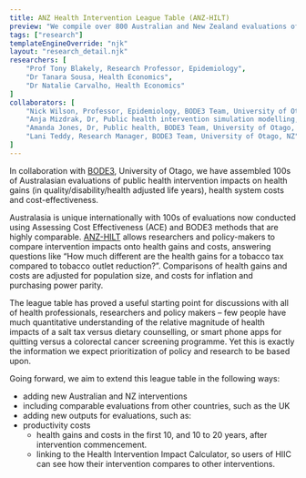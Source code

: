 ```yaml
---
title: ANZ Health Intervention League Table (ANZ-HILT)
preview: "We compile over 800 Australian and New Zealand evaluations of public health intervention to allow comparisons of intervention impacts onto health gains and costs."
tags: ["research"]
templateEngineOverride: "njk"
layout: "research_detail.njk"
researchers: [
	"Prof Tony Blakely, Research Professor, Epidemiology",
	"Dr Tanara Sousa, Health Economics",
	"Dr Natalie Carvalho, Health Economics"
]
collaborators: [
	"Nick Wilson, Professor, Epidemiology, BODE3 Team, University of Otago, NZ",
	"Anja Mizdrak, Dr, Public health intervention simulation modelling, BODE3 Team, University of Otago, NZ",
	"Amanda Jones, Dr, Public health, BODE3 Team, University of Otago, NZ",
	"Lani Teddy, Research Manager, BODE3 Team, University of Otago, NZ"
]
---
```


In collaboration with [BODE3](https://www.otago.ac.nz/wellington/departments/publichealth/research/bode3/index.html), University of Otago, we have assembled 100s of Australasian evaluations of public health intervention impacts on health gains (in quality/disability/health adjusted life years), health system costs and cost-effectiveness.

Australasia is unique internationally with 100s of evaluations now conducted using Assessing Cost Effectiveness (ACE) and BODE3 methods that are highly comparable. [ANZ-HILT](https://league-table.shinyapps.io/bode3/) allows researchers and policy-makers to compare intervention impacts onto health gains and costs, answering questions like “How much different are the health gains for a tobacco tax compared to tobacco outlet reduction?”. Comparisons of health gains and costs are adjusted for population size, and costs for inflation and purchasing power parity.

The league table has proved a useful starting point for discussions with all of health professionals, researchers and policy makers – few people have much quantitative understanding of the relative magnitude of health impacts of a salt tax versus dietary counselling, or smart phone apps for quitting versus a colorectal cancer screening programme. Yet this is exactly the information we expect prioritization of policy and research to be based upon.

Going forward, we aim to extend this league table in the following ways:

-   adding new Australian and NZ interventions
-   including comparable evaluations from other countries, such as the UK
-   adding new outputs for evaluations, such as:
-   productivity costs
    -   health gains and costs in the first 10, and 10 to 20 years, after intervention commencement.
    -   linking to the Health Intervention Impact Calculator, so users of HIIC can see how their intervention compares to other interventions.
